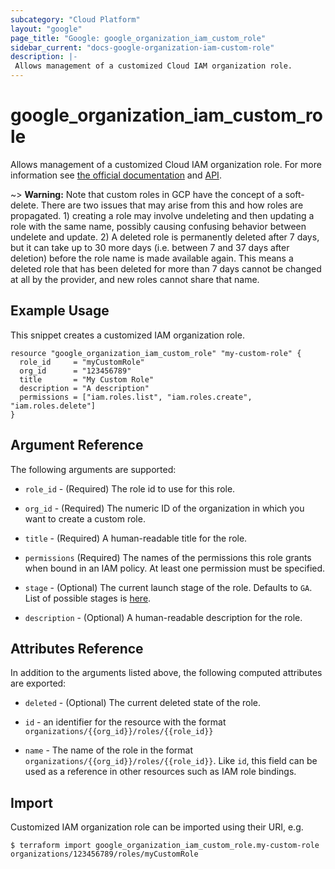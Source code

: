 ```yaml
---
subcategory: "Cloud Platform"
layout: "google"
page_title: "Google: google_organization_iam_custom_role"
sidebar_current: "docs-google-organization-iam-custom-role"
description: |-
 Allows management of a customized Cloud IAM organization role.
---
```


# google\_organization\_iam\_custom\_role

Allows management of a customized Cloud IAM organization role. For more information see
[the official documentation](https://cloud.google.com/iam/docs/understanding-custom-roles)
and
[API](https://cloud.google.com/iam/reference/rest/v1/organizations.roles).

~> **Warning:** Note that custom roles in GCP have the concept of a soft-delete. There are two issues that may arise
 from this and how roles are propagated. 1) creating a role may involve undeleting and then updating a role with the
 same name, possibly causing confusing behavior between undelete and update. 2) A deleted role is permanently deleted
 after 7 days, but it can take up to 30 more days (i.e. between 7 and 37 days after deletion) before the role name is
 made available again. This means a deleted role that has been deleted for more than 7 days cannot be changed at all
 by the provider, and new roles cannot share that name.
 
## Example Usage

This snippet creates a customized IAM organization role.

```hcl
resource "google_organization_iam_custom_role" "my-custom-role" {
  role_id     = "myCustomRole"
  org_id      = "123456789"
  title       = "My Custom Role"
  description = "A description"
  permissions = ["iam.roles.list", "iam.roles.create", "iam.roles.delete"]
}
```

## Argument Reference

The following arguments are supported:

* `role_id` - (Required) The role id to use for this role.

* `org_id` - (Required) The numeric ID of the organization in which you want to create a custom role.

* `title` - (Required) A human-readable title for the role.

* `permissions` (Required) The names of the permissions this role grants when bound in an IAM policy. At least one permission must be specified.

* `stage` - (Optional) The current launch stage of the role.
    Defaults to `GA`.
    List of possible stages is [here](https://cloud.google.com/iam/reference/rest/v1/organizations.roles#Role.RoleLaunchStage).

* `description` - (Optional) A human-readable description for the role.

## Attributes Reference

In addition to the arguments listed above, the following computed attributes are
exported:

* `deleted` - (Optional) The current deleted state of the role.

* `id` - an identifier for the resource with the format `organizations/{{org_id}}/roles/{{role_id}}`

* `name` - The name of the role in the format `organizations/{{org_id}}/roles/{{role_id}}`. Like `id`, this field can be used as a reference in other resources such as IAM role bindings.

## Import

Customized IAM organization role can be imported using their URI, e.g.

```
$ terraform import google_organization_iam_custom_role.my-custom-role organizations/123456789/roles/myCustomRole
```
